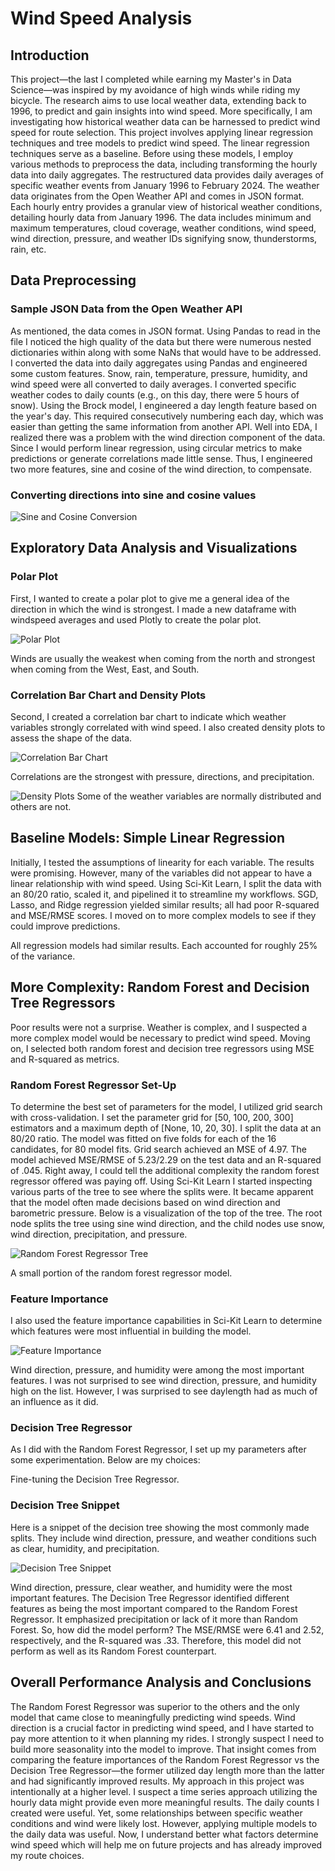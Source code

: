 # Wind Speed Analysis

## Introduction
This project—the last I completed while earning my Master's in Data Science—was inspired by my avoidance of high winds while riding my bicycle. The research aims to use local weather data, extending back to 1996, to predict and gain insights into wind speed.
More specifically, I am investigating how historical weather data can be harnessed to predict wind speed for route selection. This project involves applying linear regression techniques and tree models to predict wind speed. The linear regression techniques serve as a baseline. Before using these models, I employ various methods to preprocess the data, including transforming the hourly data into daily aggregates. The restructured data provides daily averages of specific weather events from January 1996 to February 2024.
The weather data originates from the Open Weather API and comes in JSON format. Each hourly entry provides a granular view of historical weather conditions, detailing hourly data from January 1996. The data includes minimum and maximum temperatures, cloud coverage, weather conditions, wind speed, wind direction, pressure, and weather IDs signifying snow, thunderstorms, rain, etc.

## Data Preprocessing

### Sample JSON Data from the Open Weather API
As mentioned, the data comes in JSON format. Using Pandas to read in the file I noticed the high quality of the data but there were numerous nested dictionaries within along with some NaNs that would have to be addressed.
I converted the data into daily aggregates using Pandas and engineered some custom features.
Snow, rain, temperature, pressure, humidity, and wind speed were all converted to daily averages.
I converted specific weather codes to daily counts (e.g., on this day, there were 5 hours of snow).
Using the Brock model, I engineered a day length feature based on the year's day. This required consecutively numbering each day, which was easier than getting the same information from another API.
Well into EDA, I realized there was a problem with the wind direction component of the data. Since I would perform linear regression, using circular metrics to make predictions or generate correlations made little sense. Thus, I engineered two more features, sine and cosine of the wind direction, to compensate.

### Converting directions into sine and cosine values

![Sine and Cosine Conversion](images/sine.JPG)

## Exploratory Data Analysis and Visualizations

### Polar Plot
First, I wanted to create a polar plot to give me a general idea of the direction in which the wind is strongest. I made a new dataframe with windspeed averages and used Plotly to create the polar plot.

![Polar Plot](images/polar_plot.png)

Winds are usually the weakest when coming from the north and strongest when coming from the West, East, and South.

### Correlation Bar Chart and Density Plots
Second, I created a correlation bar chart to indicate which weather variables strongly correlated with wind speed. I also created density plots to assess the shape of the data.

![Correlation Bar Chart](images/correlations2.png)


Correlations are the strongest with pressure, directions, and precipitation.

![Density Plots](images/density.png)
Some of the weather variables are normally distributed and others are not.

## Baseline Models: Simple Linear Regression
Initially, I tested the assumptions of linearity for each variable. The results were promising. However, many of the variables did not appear to have a linear relationship with wind speed. Using Sci-Kit Learn, I split the data with an 80/20 ratio, scaled it, and pipelined it to streamline my workflows.
SGD, Lasso, and Ridge regression yielded similar results; all had poor R-squared and MSE/RMSE scores. I moved on to more complex models to see if they could improve predictions.

All regression models had similar results. Each accounted for roughly 25% of the variance.

## More Complexity: Random Forest and Decision Tree Regressors
Poor results were not a surprise. Weather is complex, and I suspected a more complex model would be necessary to predict wind speed. Moving on, I selected both random forest and decision tree regressors using MSE and R-squared as metrics.

### Random Forest Regressor Set-Up
To determine the best set of parameters for the model, I utilized grid search with cross-validation. I set the parameter grid for [50, 100, 200, 300] estimators and a maximum depth of [None, 10, 20, 30]. I split the data at an 80/20 ratio. The model was fitted on five folds for each of the 16 candidates, for 80 model fits. Grid search achieved an MSE of 4.97.
The model achieved MSE/RMSE of 5.23/2.29 on the test data and an R-squared of .045. Right away, I could tell the additional complexity the random forest regressor offered was paying off.
Using Sci-Kit Learn I started inspecting various parts of the tree to see where the splits were. It became apparent that the model often made decisions based on wind direction and barometric pressure. Below is a visualization of the top of the tree. The root node splits the tree using sine wind direction, and the child nodes use snow, wind direction, precipitation, and pressure.

![Random Forest Regressor Tree](images/random_forest_tree.png)

A small portion of the random forest regressor model.

### Feature Importance
I also used the feature importance capabilities in Sci-Kit Learn to determine which features were most influential in building the model.

![Feature Importance](images/random_forest_features.png)

Wind direction, pressure, and humidity were among the most important features.
I was not surprised to see wind direction, pressure, and humidity high on the list. However, I was surprised to see daylength had as much of an influence as it did.

### Decision Tree Regressor
As I did with the Random Forest Regressor, I set up my parameters after some experimentation. Below are my choices:

Fine-tuning the Decision Tree Regressor.

### Decision Tree Snippet
Here is a snippet of the decision tree showing the most commonly made splits. They include wind direction, pressure, and weather conditions such as clear, humidity, and precipitation.

![Decision Tree Snippet](images/decision_tree.png)

Wind direction, pressure, clear weather, and humidity were the most important features.
The Decision Tree Regressor identified different features as being the most important compared to the Random Forest Regressor. It emphasized precipitation or lack of it more than Random Forest. So, how did the model perform? The MSE/RMSE were 6.41 and 2.52, respectively, and the R-squared was .33. Therefore, this model did not perform as well as its Random Forest counterpart.

## Overall Performance Analysis and Conclusions
The Random Forest Regressor was superior to the others and the only model that came close to meaningfully predicting wind speeds. Wind direction is a crucial factor in predicting wind speed, and I have started to pay more attention to it when planning my rides. I strongly suspect I need to build more seasonality into the model to improve. That insight comes from comparing the feature importances of the Random Forest Regressor vs the Decision Tree Regressor—the former utilized day length more than the latter and had significantly improved results.
My approach in this project was intentionally at a higher level. I suspect a time series approach utilizing the hourly data might provide even more meaningful results. The daily counts I created were useful. Yet, some relationships between specific weather conditions and wind were likely lost.
However, applying multiple models to the daily data was useful. Now, I understand better what factors determine wind speed which will help me on future projects and has already improved my route choices.
